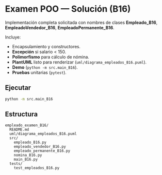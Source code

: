 # Examen POO — Solución (B16)

Implementación completa solicitada con nombres de clases **Empleado_B16**, **EmpleadoVendedor_B16**, **EmpleadoPermanente_B16**.

Incluye:
- Encapsulamiento y constructores.
- **Excepción** si salario < 150.
- **Polimorfismo** para cálculo de nómina.
- **PlantUML** listo para renderizar (`uml/diagrama_empleados_B16.puml`).
- **Demo** (`python -m src.main_B16`).
- **Pruebas** unitarias (`pytest`).

## Ejecutar
```bash
python -m src.main_B16
```

## Estructura
```
empleado_examen_B16/
  README.md
  uml/diagrama_empleados_B16.puml
  src/
    empleado_B16.py
    empleado_vendedor_B16.py
    empleado_permanente_B16.py
    nomina_B16.py
    main_B16.py
  tests/
    test_empleados_B16.py
```

